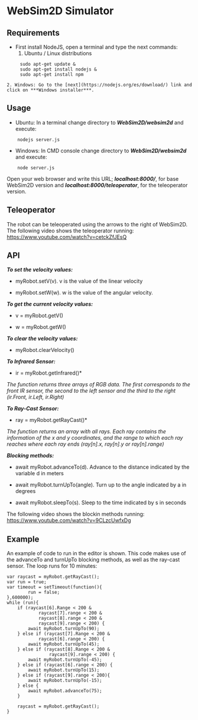 
# WebSim2D Simulator

## Requirements


- First install NodeJS, open a terminal and type the next commands:
    1. Ubuntu / Linux distributions

~~~
     sudo apt-get update &
     sudo apt-get install nodejs &
     sudo apt-get install npm
~~~

    2. Windows: Go to the [next](https://nodejs.org/es/download/) link and click on ***Windows installer***.

## Usage

  - Ubuntu: In a terminal change directory to ***WebSim2D/websim2d*** and execute:
~~~
    nodejs server.js
~~~

  - Windows: In CMD console change directory to ***WebSim2D/websim2d*** and execute:

~~~
    node server.js
~~~

Open your web browser and write this URL; ***localhost:8000/***, for base WebSim2D version and ***localhost:8000/teleoperator***, for the teleoperator version.

## Teleoperator

The robot can be teleoperated using the arrows to the right of WebSim2D. The following video shows the teleoperator running:
https://www.youtube.com/watch?v=cetckZfJEsQ

## API

***To set the velocity values:***

  - myRobot.setV(v). v is the value of the linear velocity

  - myRobot.setW(w). w is the value of the angular velocity.

***To get the current velocity values:***

  - v = myRobot.getV()

  - w = myRobot.getW()

***To clear the velocity values:***

  - myRobot.clearVelocity()

***To Infrared Sensor:***

  - ir = myRobot.getInfrared()*

*The function returns three arrays of RGB data. The first corresponds to the front IR sensor, the second to the left sensor and the third to the right (ir.Front, ir.Left, ir.Right)*

***To Ray-Cast Sensor:***

  - ray = myRobot.getRayCast()*

*The function returns an array with all rays. Each ray contains the information of the x and y coordinates, and
the range to which each ray reaches where each ray ends (ray[n].x, ray[n].y or ray[n].range)*

***Blocking methods:***

- await myRobot.advanceTo(d). Advance to the distance indicated by the variable d in meters

- await myRobot.turnUpTo(angle). Turn up to the angle indicated by a in degrees

- await myRobot.sleepTo(s). Sleep to the time indicated by s in seconds

The following video shows the blockin methods running:
https://www.youtube.com/watch?v=9CLzcUwfxDg

## Example
An example of code to run in the editor is shown. This code makes use of the advanceTo and turnUpTo blocking methods, as well as the ray-cast sensor. The loop runs for 10 minutes:

~~~
var raycast = myRobot.getRayCast();
var run = true;
var timeout = setTimeout(function(){
        run = false;
},600000);
while (run){
    if (raycast[6].Range < 200 & 
            raycast[7].range < 200 &
            raycast[8].range < 200 & 
            raycast[9].range < 200) {
        await myRobot.turnUpTo(90);    
    } else if (raycast[7].Range < 200 & 
            raycast[6].range < 200) {
        await myRobot.turnUpTo(45);
    } else if (raycast[8].Range < 200 &
                raycast[9].range < 200) {
        await myRobot.turnUpTo(-45);
    } else if (raycast[6].range < 200) {
        await myRobot.turnUpTo(15);
    } else if (raycast[9].range < 200){
        await myRobot.turnUpTo(-15);
    } else {
        await myRobot.advanceTo(75);
    }
    
    raycast = myRobot.getRayCast();
}
~~~
